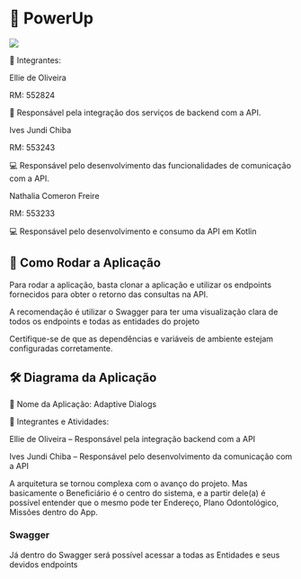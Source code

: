 <h1>🎯 PowerUp</h1>  
<img src=https://github.com/user-attachments/assets/d1e958e4-0074-41bf-86ec-8a851611c591>

<p>👥 Integrantes:  </p>
<p>Ellie de Oliveira  </p>
<p>RM: 552824  </p>
<p>🎯 Responsável pela integração dos serviços de backend com a API. </p> 

<p>Ives Jundi Chiba  </p>
<p>RM: 553243  </p>
<p>💻 Responsável pelo desenvolvimento das funcionalidades de comunicação com a API.  </p>

<p>Nathalia Comeron Freire  </p>
<p>RM: 553233  </p>
<p>💻 Responsável pelo desenvolvimento e consumo da API em Kotlin  </p>

<h2>🚀 Como Rodar a Aplicação  </h2>
<p>Para rodar a aplicação, basta clonar a aplicação e utilizar os endpoints fornecidos para obter o retorno das consultas na API. <p>A recomendação é utilizar o Swagger para ter uma visualização clara de todos os endpoints e todas as entidades do projeto  <p>Certifique-se de que as dependências e variáveis de ambiente estejam configuradas corretamente.

<h2>🛠 Diagrama da Aplicação  </h2>
<p>📄 Nome da Aplicação: Adaptive Dialogs  </p>
<p>👥 Integrantes e Atividades:  </p>
<p>Ellie de Oliveira – Responsável pela integração backend com a API  </p>
<p>Ives Jundi Chiba – Responsável pelo desenvolvimento da comunicação com a API  </p>

[//]: # (<img src="https://github.com/user-attachments/assets/a8c4757c-cf6e-4162-8203-628adb1876cb">)

[//]: # (<img src="https://github.com/user-attachments/assets/d6d3b589-fe7c-4f4a-b45d-ecb55c9ce7a9">)

[//]: # (<img src="https://github.com/user-attachments/assets/75f278d6-1ddc-472b-96ea-a4b16fd1ec58">)

[//]: # (<img src="https://github.com/user-attachments/assets/7be29a53-18a4-4190-b63c-7fdb1fb9f0a5">  )
<p>A arquitetura se tornou complexa com o avanço do projeto. Mas basicamente o Beneficiário é o centro do sistema, e a partir dele(a) é possível entender que o mesmo pode ter Endereço, Plano Odontológico, Missões dentro do App.</p>  

<h3>Swagger</h3>
<!-- <img src="https://github.com/user-attachments/assets/7646bc6a-ccd5-4f86-9f6a-0399aee766fa"> -->
<p>Já dentro do Swagger será possível acessar a todas as Entidades e seus devidos endpoints</p>
<ul>

</ul>
